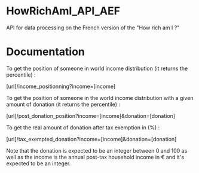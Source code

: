 # HowRichAmI_API_AEF
API for data processing on the French version of the "How rich am I ?"

# Documentation



To get the position of someone in world income distribution (it returns the percentile) :

[url]/income_positionning?income=[income]



To get the position of someone in the world income distribution with a given amount of donation (it returns the percentile) :

[url]/post_donation_position?income=[income]&donation=[donation]



To get the real amount of donation after tax exemption in (%) :

[url]/tax_exempted_donation?income=[income]&donation=[donation]



Note that the donation is expected to be an integer between 0 and 100 as well as the income is the annual post-tax household income in € and it's expected to be an integer.
